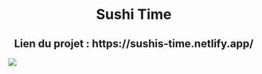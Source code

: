 <h1 align=center>Sushi Time</h1>
<h2 align=center>Lien du projet : https://sushis-time.netlify.app/</h2>
<img src="https://github.com/Neelyaa/Sushi-Time/assets/100840997/e5c81dbc-6289-4b3d-993b-012136c7b2c4" />
